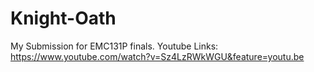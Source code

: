 # Knight-Oath
My Submission for EMC131P finals.
Youtube Links:
https://www.youtube.com/watch?v=Sz4LzRWkWGU&feature=youtu.be
